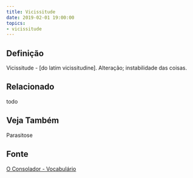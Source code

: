```yaml
---
title: Vicissitude
date: 2019-02-01 19:00:00
topics:
- vicissitude
---
```


## Definição
Vicissitude - [do latim vicissitudine]. Alteração; instabilidade das coisas. 

## Relacionado
todo

## Veja Também
Parasitose

## Fonte
[O Consolador - Vocabulário](http://www.oconsolador.com.br/linkfixo/vocabulario/principal.html)
